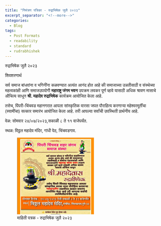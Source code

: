 ```yaml
---
title: "निमंत्रण पत्रिका - रुद्राभिषेक जुलै २०२३"
excerpt_separator: "<!--more-->"
categories:
  - Blog
tags:
  - Post Formats
  - readability
  - standard
  - rudrabhishek
---
```



रुद्राभिषेक जुलै २०२३ 

शिवशरणार्थ

सर्व समाज बांधवांना व भगिनींना कळवण्यात अत्यंत आनंद होत आहे की समाजाच्या उन्नतीसाठी व संस्थेच्या महत्वकांक्षी आणि समाजउपयोगी **महाराष्ट्र जंगम भवन** उपक्रम लवकर पूर्ण व्हावे यासाठी अधिक श्रावण मासाचे औचित्य साधून **श्री. महादेव रुद्राभिषेक** कार्यक्रम आयोजित केला आहे. 

तसेच, पिंपरी-चिंचवड महानगरात आपला सांस्कृतिक वारसा जपत पौराहित्य करणाऱ्या महेश्वरमूर्तींचा (स्वामींचा) सत्कार समारंभ आयोजित केला आहे. तरी आपल्या सर्वांची उपस्थिती प्रार्थनीय आहे. 

वेळ: सोमवार २४/०७/२०२३,सकाळी ८ ते ११ वाजेपर्यंत.

स्थळ: विठ्ठल महादेव मंदिर, गांधी पेठ, चिंचवडगाव. 

<figure>
  <img src="/assets/images/rudrabhishek/rudrabhishek_2023.PNG" alt="Snow" style="width:60%">
  <figcaption>माहिती पत्रक - रुद्राभिषेक जुलै २०२३</figcaption>
</figure>
